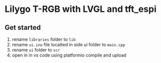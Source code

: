 # Lilygo T-RGB with LVGL and tft_espi

## Get started

1. rename ```libraries``` folder to  ```lib```
2. rename ```ui.ino``` file locatted in side ui folder  to ```main.cpp``` 
3. rename ```ui``` folder to ```scr```
4. open in in vs code using platformio compile and upload
